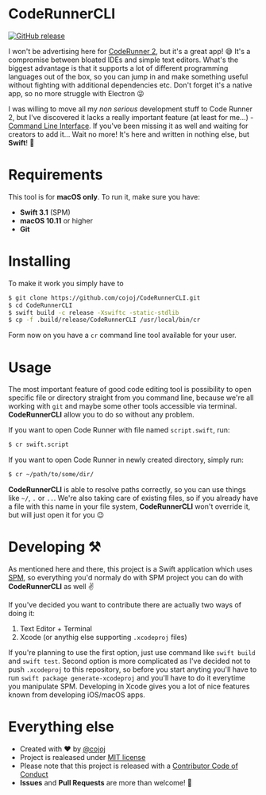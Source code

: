 # CodeRunnerCLI

[![GitHub release](https://img.shields.io/github/release/cojoj/CodeRunnerCLI.svg)](https://github.com/cojoj/CodeRunnerCLI/releases/latest)

I won't be advertising here for [CodeRunner 2](https://coderunnerapp.com), but it's a great app! 😅
It's a compromise between bloated IDEs and simple text editors. What's the biggest advantage is that it supports a lot of different programming languages out of the box, so you can jump in and make something useful without fighting with additional dependencies etc. Don't forget it's a native app, so no more struggle with Electron 😜

I was willing to move all my _non serious_ development stuff to Code Runner 2, but I've discovered it lacks a really important feature (at least for me...) - [Command Line Interface](https://en.wikipedia.org/wiki/Command-line_interface).
If you've been missing it as well and waiting for creators to add it...
Wait no more! It's here and written in nothing else, but **Swift**! 🙌

# Requirements

This tool is for **macOS only**. To run it, make sure you have:
+ **Swift 3.1** (SPM)
+ **macOS 10.11** or higher
+ **Git**

# Installing

To make it work you simply have to

```bash
$ git clone https://github.com/cojoj/CodeRunnerCLI.git
$ cd CodeRunnerCLI
$ swift build -c release -Xswiftc -static-stdlib
$ cp -f .build/release/CodeRunnerCLI /usr/local/bin/cr
```

Form now on you have a `cr` command line tool available for your user.

# Usage

The most important feature of good code editing tool is possibility to open specific file or directory straight from you command line, because we're all working with `git` and maybe some other tools accessible via terminal. 
**CodeRunnerCLI** allow you to do so without any problem.

If you want to open Code Runner with file named `script.swift`, run:
```bash
$ cr swift.script
```

If you want to open Code Runner in newly created directory, simply run:
```bash
$ cr ~/path/to/some/dir/
```

**CodeRunnerCLI** is able to resolve paths correctly, so you can use things like `~/`, `.` or `..`. We're also taking care of existing files, so if you already have a file with this name in your file system, **CodeRunnerCLI** won't override it, but will just open it for you 😉

# Developing ⚒

As mentioned here and there, this project is a Swift application which uses [SPM](https://swift.org/package-manager/), so everything you'd normaly do with SPM project you can do with **CodeRunnerCLI** as well ✌️

If you've decided you want to contribute there are actually two ways of doing it:
1. Text Editor + Terminal
2. Xcode (or anythig else supporting `.xcodeproj` files)

If you're planning to use the first option, just use command like `swift build` and `swift test`. Second option is more complicated as I've decided not to push `.xcodeproj` to this repository, so before you start anyting you'll have to run `swift package generate-xcodeproj` and you'll have to do it everytime you manipulate SPM. Developing in Xcode gives you a lot of nice features known from developing iOS/macOS apps.

# Everything else

+ Created with ❤️ by [@cojoj](https://twitter.com/cojoj)
+ Project is realeased under [MIT license](LICENSE.md)
+ Please note that this project is released with a [Contributor Code of Conduct](CONDUCT.md)
+ **Issues** and **Pull Requests** are more than welcome! 🌸
